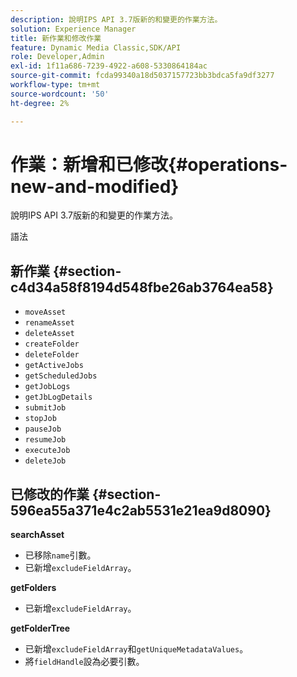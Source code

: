 ```yaml
---
description: 說明IPS API 3.7版新的和變更的作業方法。
solution: Experience Manager
title: 新作業和修改作業
feature: Dynamic Media Classic,SDK/API
role: Developer,Admin
exl-id: 1f11a686-7239-4922-a608-5330864184ac
source-git-commit: fcda99340a18d5037157723bb3bdca5fa9df3277
workflow-type: tm+mt
source-wordcount: '50'
ht-degree: 2%

---
```


# 作業：新增和已修改{#operations-new-and-modified}

說明IPS API 3.7版新的和變更的作業方法。

語法

## 新作業 {#section-c4d34a58f8194d548fbe26ab3764ea58}

* `moveAsset`
* `renameAsset`
* `deleteAsset`
* `createFolder`
* `deleteFolder`
* `getActiveJobs`
* `getScheduledJobs`
* `getJobLogs`
* `getJbLogDetails`
* `submitJob`
* `stopJob`
* `pauseJob`
* `resumeJob`
* `executeJob`
* `deleteJob`

## 已修改的作業 {#section-596ea55a371e4c2ab5531e21ea9d8090}

**searchAsset**

* 已移除`name`引數。
* 已新增`excludeFieldArray`。

**getFolders**

* 已新增`excludeFieldArray`。

**getFolderTree**

* 已新增`excludeFieldArray`和`getUniqueMetadataValues`。
* 將`fieldHandle`設為必要引數。
